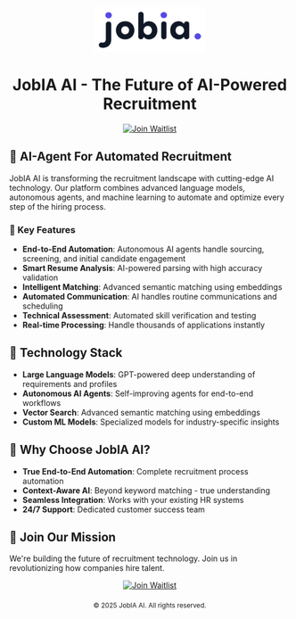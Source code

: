 <div align="center">
  <img src="./assets/logo.png" alt="JobIA AI Logo" width="200"/>
  
  # JobIA AI - The Future of AI-Powered Recruitment
  
  [![Join Waitlist](https://img.shields.io/badge/Join-Waitlist-blue?style=for-the-badge)](https://jobia.ai)
</div>

## 🤖 AI-Agent For Automated Recruitment

JobIA AI is transforming the recruitment landscape with cutting-edge AI technology. Our platform combines advanced language models, autonomous agents, and machine learning to automate and optimize every step of the hiring process.

### 🚀 Key Features

- **End-to-End Automation**: Autonomous AI agents handle sourcing, screening, and initial candidate engagement
- **Smart Resume Analysis**: AI-powered parsing with high accuracy validation
- **Intelligent Matching**: Advanced semantic matching using embeddings
- **Automated Communication**: AI handles routine communications and scheduling
- **Technical Assessment**: Automated skill verification and testing
- **Real-time Processing**: Handle thousands of applications instantly

## 🔧 Technology Stack

- **Large Language Models**: GPT-powered deep understanding of requirements and profiles
- **Autonomous AI Agents**: Self-improving agents for end-to-end workflows
- **Vector Search**: Advanced semantic matching using embeddings
- **Custom ML Models**: Specialized models for industry-specific insights

## 🌟 Why Choose JobIA AI?

- **True End-to-End Automation**: Complete recruitment process automation
- **Context-Aware AI**: Beyond keyword matching - true understanding
- **Seamless Integration**: Works with your existing HR systems
- **24/7 Support**: Dedicated customer success team

## 🤝 Join Our Mission

We're building the future of recruitment technology. Join us in revolutionizing how companies hire talent.

<div align="center">
  
  [![Join Waitlist](https://img.shields.io/badge/Ready%20to%20Transform%20Your%20Hiring%3F-Join%20Waitlist-blue?style=for-the-badge)](https://jobia.ai)
  
  <sub>© 2025 JobIA AI. All rights reserved.</sub>
</div>
